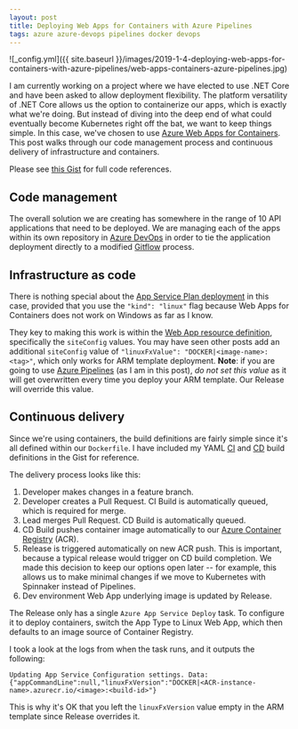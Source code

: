 ```yaml
---
layout: post
title: Deploying Web Apps for Containers with Azure Pipelines
tags: azure azure-devops pipelines docker devops
---
```


![_config.yml]({{ site.baseurl }}/images/2019-1-4-deploying-web-apps-for-containers-with-azure-pipelines/web-apps-containers-azure-pipelines.jpg)

I am currently working on a project where we have elected to use .NET Core and have been asked to allow deployment flexibility. The platform versatility of .NET Core allows us the option to containerize our apps, which is exactly what we're doing. But instead of diving into the deep end of what could eventually become Kubernetes right off the bat, we want to keep things simple. In this case, we've chosen to use [Azure Web Apps for Containers](https://azure.microsoft.com/en-us/services/app-service/containers/). This post walks through our code management process and continuous delivery of infrastructure and containers.

Please see [this Gist](https://gist.github.com/brbarnett/7cacd4a30bed946e9ad681c261765fbd) for full code references.

## Code management
The overall solution we are creating has somewhere in the range of 10 API applications that need to be deployed. We are managing each of the apps within its own repository in [Azure DevOps](https://azure.microsoft.com/en-us/services/devops/) in order to tie the application deployment directly to a modified [Gitflow](https://www.atlassian.com/git/tutorials/comparing-workflows/gitflow-workflow) process.

## Infrastructure as code
There is nothing special about the [App Service Plan deployment](https://gist.github.com/brbarnett/7cacd4a30bed946e9ad681c261765fbd#file-deploy-json-L37-L50) in this case, provided that you use the `"kind": "linux"` flag because Web Apps for Containers does not work on Windows as far as I know.

They key to making this work is within the [Web App resource definition](https://gist.github.com/brbarnett/7cacd4a30bed946e9ad681c261765fbd#file-deploy-json-L52-L87), specifically the `siteConfig` values. You may have seen other posts add an additional `siteConfig` value of `"linuxFxValue": "DOCKER|<image-name>:<tag>"`, which only works for ARM template deployment. **Note**: if you are going to use [Azure Pipelines](https://azure.microsoft.com/en-us/services/devops/pipelines/) (as I am in this post), _do not set this value_ as it will get overwritten every time you deploy your ARM template. Our Release will override this value.

## Continuous delivery
Since we're using containers, the build definitions are fairly simple since it's all defined within our `Dockerfile`. I have included my YAML [CI](https://gist.github.com/brbarnett/7cacd4a30bed946e9ad681c261765fbd#file-azure-pipelines-ci-yaml) and [CD](https://gist.github.com/brbarnett/7cacd4a30bed946e9ad681c261765fbd#file-azure-pipelines-cd-yaml) build definitions in the Gist for reference.

The delivery process looks like this:
1. Developer makes changes in a feature branch.
2. Developer creates a Pull Request. CI Build is automatically queued, which is required for merge.
3. Lead merges Pull Request. CD Build is automatically queued.
4. CD Build pushes container image automatically to our [Azure Container Registry](https://azure.microsoft.com/en-us/services/container-registry/) (ACR).
5. Release is triggered automatically on new ACR push. This is important, because a typical release would trigger on CD build completion. We made this decision to keep our options open later -- for example, this allows us to make minimal changes if we move to Kubernetes with Spinnaker instead of Pipelines.
6. Dev environment Web App underlying image is updated by Release.

The Release only has a single `Azure App Service Deploy` task. To configure it to deploy containers, switch the App Type to Linux Web App, which then defaults to an image source of Container Registry.

I took a look at the logs from when the task runs, and it outputs the following:

```
Updating App Service Configuration settings. Data: {"appCommandLine":null,"linuxFxVersion":"DOCKER|<ACR-instance-name>.azurecr.io/<image>:<build-id>"}
```

This is why it's OK that you left the `linuxFxVersion` value empty in the ARM template since Release overrides it.